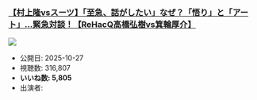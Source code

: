 ### [【村上隆vsスーツ】「至急、話がしたい」なぜ？「悟り」と「アート」…緊急対談！【ReHacQ高橋弘樹vs箕輪厚介】](https://www.youtube.com/watch?v=Txv2Y31DRpA)
[![](https://img.youtube.com/vi/Txv2Y31DRpA/sddefault.jpg)](https://www.youtube.com/watch?v=Txv2Y31DRpA)
-   公開日: 2025-10-27
-   視聴数: 316,807
-   **いいね数: 5,805**
-   出演者: 
